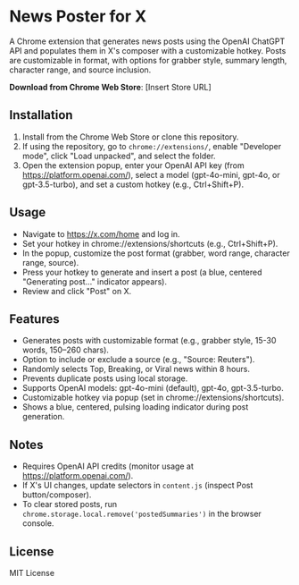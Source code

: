 # News Poster for X

A Chrome extension that generates news posts using the OpenAI ChatGPT API and populates them in X's composer with a customizable hotkey. Posts are customizable in format, with options for grabber style, summary length, character range, and source inclusion.

**Download from Chrome Web Store**: [Insert Store URL]

## Installation
1. Install from the Chrome Web Store or clone this repository.
2. If using the repository, go to `chrome://extensions/`, enable "Developer mode", click "Load unpacked", and select the folder.
3. Open the extension popup, enter your OpenAI API key (from https://platform.openai.com/), select a model (gpt-4o-mini, gpt-4o, or gpt-3.5-turbo), and set a custom hotkey (e.g., Ctrl+Shift+P).

## Usage
- Navigate to https://x.com/home and log in.
- Set your hotkey in chrome://extensions/shortcuts (e.g., Ctrl+Shift+P).
- In the popup, customize the post format (grabber, word range, character range, source).
- Press your hotkey to generate and insert a post (a blue, centered "Generating post..." indicator appears).
- Review and click "Post" on X.

## Features
- Generates posts with customizable format (e.g., grabber style, 15-30 words, 150–260 chars).
- Option to include or exclude a source (e.g., "Source: Reuters").
- Randomly selects Top, Breaking, or Viral news within 8 hours.
- Prevents duplicate posts using local storage.
- Supports OpenAI models: gpt-4o-mini (default), gpt-4o, gpt-3.5-turbo.
- Customizable hotkey via popup (set in chrome://extensions/shortcuts).
- Shows a blue, centered, pulsing loading indicator during post generation.

## Notes
- Requires OpenAI API credits (monitor usage at https://platform.openai.com/).
- If X's UI changes, update selectors in `content.js` (inspect Post button/composer).
- To clear stored posts, run `chrome.storage.local.remove('postedSummaries')` in the browser console.

## License
MIT License